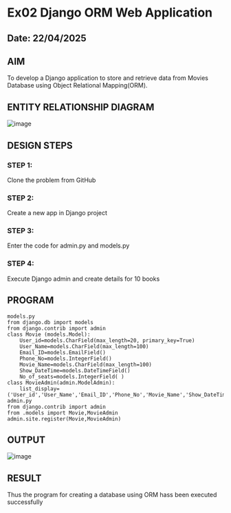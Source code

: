 # Ex02 Django ORM Web Application
## Date: 22/04/2025

## AIM
To develop a Django application to store and retrieve data from Movies Database using Object Relational Mapping(ORM).

## ENTITY RELATIONSHIP DIAGRAM

![image](https://github.com/user-attachments/assets/71da8d1d-a982-477d-9afd-89db9b53601c)


## DESIGN STEPS

### STEP 1:
Clone the problem from GitHub

### STEP 2:
Create a new app in Django project

### STEP 3:
Enter the code for admin.py and models.py

### STEP 4:
Execute Django admin and create details for 10 books

## PROGRAM
```
models.py
from django.db import models
from django.contrib import admin
class Movie (models.Model):
    User_id=models.CharField(max_length=20, primary_key=True)
    User_Name=models.CharField(max_length=100)
    Email_ID=models.EmailField()
    Phone_No=models.IntegerField()
    Movie_Name=models.CharField(max_length=100)   
    Show_DateTime=models.DateTimeField()
    No_of_seats=models.IntegerField( )
class MovieAdmin(admin.ModelAdmin):
    list_display=('User_id','User_Name','Email_ID','Phone_No','Movie_Name','Show_DateTime','No_of_seats')
admin.py
from django.contrib import admin
from .models import Movie,MovieAdmin
admin.site.register(Movie,MovieAdmin)
```


## OUTPUT

![image](https://github.com/user-attachments/assets/2ae05813-c891-4116-a514-f404d17063bd)


## RESULT
Thus the program for creating a database using ORM hass been executed successfully
